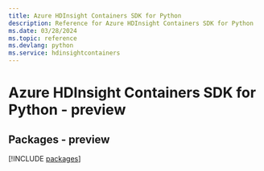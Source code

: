 ```yaml
---
title: Azure HDInsight Containers SDK for Python
description: Reference for Azure HDInsight Containers SDK for Python
ms.date: 03/28/2024
ms.topic: reference
ms.devlang: python
ms.service: hdinsightcontainers
---
```

# Azure HDInsight Containers SDK for Python - preview
## Packages - preview
[!INCLUDE [packages](hdinsight-containers-index.md)]